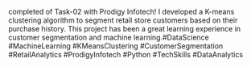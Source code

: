  completed of Task-02 with Prodigy Infotech! I developed a K-means clustering algorithm to segment retail store customers based on their purchase history. This project has been a great learning experience in customer segmentation and machine learning.#DataScience #MachineLearning #KMeansClustering #CustomerSegmentation #RetailAnalytics #ProdigyInfotech #Python #TechSkills #DataAnalytics 
